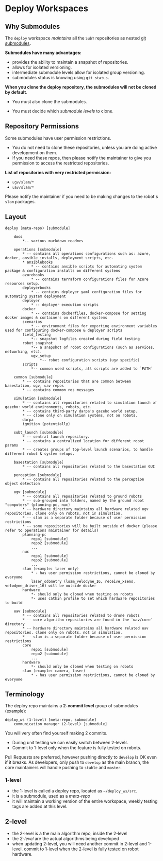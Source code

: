 # Deploy Workspaces

## Why Submodules

The `deploy` workspace *maintains* all the `SubT` repositories as nested [git submodules](https://git-scm.com/book/en/v2/Git-Tools-Submodules).

**Submodules have many advantages:**

- provides the ability to maintain a snapshot of repositories.
- allows for isolated versioning.
- intermediate submodule levels allow for isolated group versioning.
- submodules status is knowing using `git status`.

**When you clone the deploy repository, the submodules will not be cloned by default**.

- You must also clone the submodules.

- You must decide which *submodule levels* to clone.

## Repository Permissions

Some submodules have user permission restrictions.

  - You do not need to clone these repositories, unless you are doing active development on them.
  - If you need these repos, then please notify the maintainer to give you permission to access the restricted repositories.

**List of repositories with very restricted permission:**

- `ugv/slam/*`
- `uav/slam/*`

Please notify the maintainer if you need to be making changes to the robot's `slam` packages.

## Layout

    deploy (meta-repo) [submodule]

        docs
            *-- various markdown readmes

        operations [submodule]
            * -- contains all operations configurations such as: azure, docker, ansible installs, deployment scripts, etc.
            * ansiblebooks
                * -- contains ansible scripts for automating system package & configuration installs on different systems
            azurebooks
                * -- contains terraform configurations files for Azure resources setup.
            deployerbooks
                * -- contains deployer yaml configuration files for automating system deployment
            deployer
                * -- deployer execution scripts
            docker
                * -- contains dockerfiles, docker-compose for setting docker images & containers on different systems
            scenarios
                * -- environment files for exporting environment variables used for configuring docker-compose & deployer scripts
            field_testing
                *-- snapshot logfiles created during field testing
            robot_snapshot
                *-- a snapshot of robot configurations (such as services, networking, etc).
                ugv_setup
                    *-- robot configuration scripts (ugv specific)
            scripts
                *-- common used scripts, all scripts are added to `PATH`

        common [submodule]
            * -- contains repositories that are common between basestation, ugv, uav repos
            * -- contains common ros messages

        simulation [submodule]
            * -- contains all repositories related to simulation launch of gazebo: world environments, robots, etc.
            * -- contains third-party darpa's gazebo world setup.
            * -- clone only on simulation systems, not on robots.
            darpa
            ignition (potentially)

        subt_launch [submodule]
            * -- central launch repository.
            * -- contains a centralized location for different robot params
            * -- creates groups of top-level launch scenarios, to handle different robot & system setups.

        basestation [submodule]
            * -- contains all repositories related to the basestation GUI

        perception [submodule]
            * -- contains all repositories related to the perception object detection

        ugv [submodule]
            * -- contains all repositories related to ground robots
            * -- sub-grouped into folders, named by the ground robot "computers" (planning-pc, nuc)
            * -- hardware directory maintains all hardware related ugv repositories. clone only on robots, not in simulation.
            * -- slam is a separate folder because of user permission restrictions
            * -- some repositories will be built outside of docker (please refer to operations maintainer for details)
            planning-pc
                repo1 [submodule]
                repo2 [submodule]
                ...
            nuc
                repo1 [submodule]
                repo2 [submodule]
                ...
            slam (example: laser only)
                * - has user permission restrictions, cannot be cloned by everyone
                laser_odometry (loam_velodyne_16, receive_xsens, velodyne_driver_16) will be outside docker
            hardware
                *- should only be cloned when testing on robots
                *- uses catkin profile to set which hardware repositories to build

        uav [submodule]
            * -- contains all repositories related to drone robots
            * -- core algorithm repositories are found in the `uav/core` directory
            * -- hardware directory maintains all hardware related uav repositories. clone only on robots, not in simulation.
            * -- slam is a separate folder because of user permission restrictions
            core
                repo1 [submodule]
                repo2 [submodule]
                ...
            hardware
                *- should only be cloned when testing on robots
            slam (example: camera, laser)
                * - has user permission restrictions, cannot be cloned by everyone

## Terminology

The deploy repo maintains a **2-commit level** group of submodules (example):

    deploy_ws (1-level) [meta-repo, submodule]
        communication_manager (2-level) [submodule]

You will very often find yourself making 2 commits.
  - During unit testing we can easily switch between 2-levels
  - Commit to 1-level only when the feature is fully tested on robots.
  
Pull Requests are preferred, however pushing directly to `develop` is OK even if it breaks. As developers, only push to `develop` as the main branch, the core maintainers will handle pushing to `stable` and `master`.

### 1-level

  - the 1-level is called a deploy repo, located as `~/deploy_ws/src`.
  - it is a submodule, used as a *meta-repo*
  - it will maintain a working version of the entire workspace, weekly testing tags are added at this level.

## 2-level

  - the 2-level is a the main algorithm repo, inside the 2-level
  - the *2-level* are the actual algorithms being developed
  - when updating 2-level, you will need another commit in 2-level and 1-level. commit to 1-level when the 2-level is fully tested on robot hardware.

